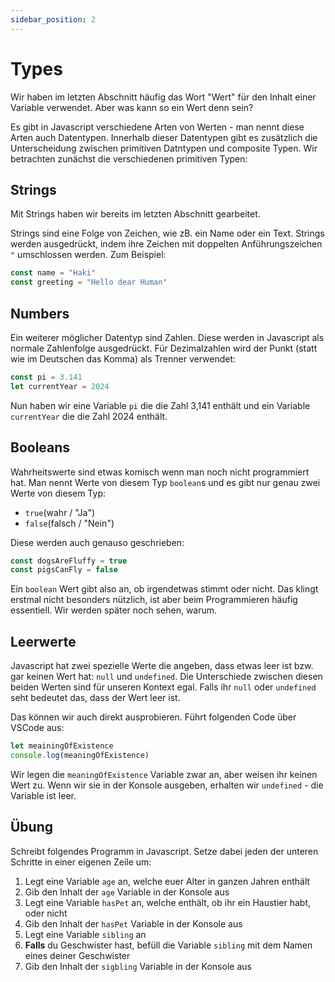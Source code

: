 ```yaml
---
sidebar_position: 2
---
```


# Types

Wir haben im letzten Abschnitt häufig das Wort "Wert" für den Inhalt einer Variable verwendet. Aber was kann so ein Wert denn sein?

Es gibt in Javascript verschiedene Arten von Werten - man nennt diese Arten auch Datentypen. Innerhalb dieser Datentypen gibt es zusätzlich die Unterscheidung zwischen primitiven Datntypen und composite Typen. Wir betrachten zunächst die verschiedenen primitiven Typen:

## Strings

Mit Strings haben wir bereits im letzten Abschnitt gearbeitet.

Strings sind eine Folge von Zeichen, wie zB. ein Name oder ein Text. Strings werden ausgedrückt, indem ihre Zeichen mit doppelten Anführungszeichen `"` umschlossen werden. Zum Beispiel:

```js
const name = "Haki"
const greeting = "Hello dear Human"
```

## Numbers

Ein weiterer möglicher Datentyp sind Zahlen. Diese werden in Javascript als normale Zahlenfolge ausgedrückt. Für Dezimalzahlen wird der Punkt (statt wie im Deutschen das Komma) als Trenner verwendet:

```js
const pi = 3.141
let currentYear = 2024
```

Nun haben wir eine Variable `pi` die die Zahl 3,141 enthält und ein Variable `currentYear` die die Zahl 2024 enthält.

## Booleans

Wahrheitswerte sind etwas komisch wenn man noch nicht programmiert hat. Man nennt Werte von diesem Typ `boolean`s und es gibt nur genau zwei Werte von diesem Typ:

-   `true`(wahr / "Ja")
-   `false`(falsch / "Nein")

Diese werden auch genauso geschrieben:

```js
const dogsAreFluffy = true
const pigsCanFly = false
```

Ein `boolean` Wert gibt also an, ob irgendetwas stimmt oder nicht. Das klingt erstmal nicht besonders nützlich, ist aber beim Programmieren häufig essentiell. Wir werden später noch sehen, warum.

## Leerwerte

Javascript hat zwei spezielle Werte die angeben, dass etwas leer ist bzw. gar keinen Wert hat: `null` und `undefined`. Die Unterschiede zwischen diesen beiden Werten sind für unseren Kontext egal. Falls ihr `null` oder `undefined` seht bedeutet das, dass der Wert leer ist.

Das können wir auch direkt ausprobieren. Führt folgenden Code über VSCode aus:

```js
let meainingOfExistence
console.log(meaningOfExistence)
```

Wir legen die `meaningOfExistence` Variable zwar an, aber weisen ihr keinen Wert zu. Wenn wir sie in der Konsole ausgeben, erhalten wir `undefined` - die Variable ist leer.

## Übung

Schreibt folgendes Programm in Javascript. Setze dabei jeden der unteren Schritte in einer eigenen Zeile um:

1.  Legt eine Variable `age` an, welche euer Alter in ganzen Jahren enthält
2.  Gib den Inhalt der `age` Variable in der Konsole aus
3.  Legt eine Variable `hasPet` an, welche enthält, ob ihr ein Haustier habt, oder nicht
4.  Gib den Inhalt der `hasPet` Variable in der Konsole aus
5.  Legt eine Variable `sibling` an
6.  **Falls** du Geschwister hast, befüll die Variable `sibling` mit dem Namen eines deiner Geschwister
7.  Gib den Inhalt der `sigbling` Variable in der Konsole aus
